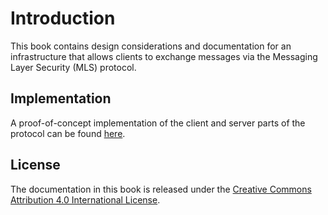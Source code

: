 # Introduction

This book contains design considerations and documentation for an infrastructure
that allows clients to exchange messages via the Messaging Layer Security (MLS)
protocol.

## Implementation

A proof-of-concept implementation of the client and server parts of the protocol
can be found [here](https://github.com/phnx-im/infra).

## License

The documentation in this book is released under the [Creative Commons
Attribution 4.0 International
License](https://creativecommons.org/licenses/by/4.0/).
